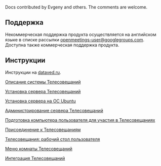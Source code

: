 Docs сontributed by Evgeny and others. The comments are welcome.

## Поддержка ##
Некоммерческая поддержка продукта осуществляется на английском языке в списке рассылки openmeetings-user@googlegroups.com. Доступна также коммерческая поддержка продукта.

## Инструкции ##

Инструкции на [dataved.ru](http://www.dataved.ru/search/label/%D0%B8%D0%BD%D1%81%D1%82%D1%80%D1%83%D0%BA%D1%86%D0%B8%D0%B8%20%D1%82%D0%B5%D0%BB%D0%B5%D1%81%D0%BE%D0%B2%D0%B5%D1%89%D0%B0%D0%BD%D0%B8%D0%B9).


[Описание системы Телесовещаний](http://www.dataved.ru/2009/12/blog-post_11.html)

[Установка сервера Телесовещаний](http://www.dataved.ru/2009/12/blog-post_6276.html)

[Установка сервера на ОС Ubuntu](http://www.dataved.ru/2010/02/ubuntu.html)

[Администрирование сервера Телесовещаний](http://www.dataved.ru/2009/12/blog-post_3923.html)

[Подготовка компьютера пользователя для участия в Телесовещаниях](http://www.dataved.ru/2009/12/blog-post_2886.html)

[Присоединение к Телесовещаниям](http://www.dataved.ru/2009/12/blog-post_14.html)

[Телесовещания: рабочий стол пользователя](http://www.dataved.ru/2009/12/blog-post_2670.html)

[Меню комнаты Телесовещаний](http://www.dataved.ru/2009/12/blog-post_9692.html)

[Интеграция Телесовещаний](http://www.dataved.ru/2009/12/blog-post_04.html)
